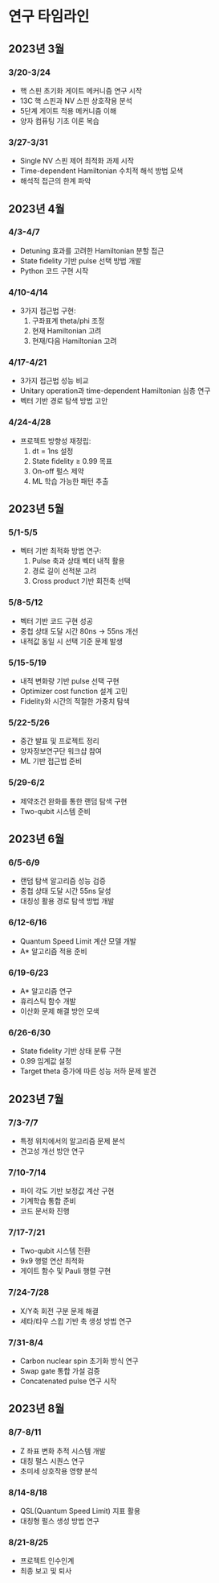 # 연구 타임라인

## 2023년 3월
### 3/20-3/24
- 핵 스핀 초기화 게이트 메커니즘 연구 시작
- 13C 핵 스핀과 NV 스핀 상호작용 분석
- 5단계 게이트 적용 메커니즘 이해
- 양자 컴퓨팅 기초 이론 복습

### 3/27-3/31
- Single NV 스핀 제어 최적화 과제 시작
- Time-dependent Hamiltonian 수치적 해석 방법 모색
- 해석적 접근의 한계 파악

## 2023년 4월
### 4/3-4/7
- Detuning 효과를 고려한 Hamiltonian 분할 접근
- State fidelity 기반 pulse 선택 방법 개발
- Python 코드 구현 시작

### 4/10-4/14
- 3가지 접근법 구현:
  1. 구좌표계 theta/phi 조정
  2. 현재 Hamiltonian 고려
  3. 현재/다음 Hamiltonian 고려

### 4/17-4/21
- 3가지 접근법 성능 비교
- Unitary operation과 time-dependent Hamiltonian 심층 연구
- 벡터 기반 경로 탐색 방법 고안

### 4/24-4/28
- 프로젝트 방향성 재정립:
  1. dt = 1ns 설정
  2. State fidelity ≥ 0.99 목표
  3. On-off 펄스 제약
  4. ML 학습 가능한 패턴 추출

## 2023년 5월
### 5/1-5/5
- 벡터 기반 최적화 방법 연구:
  1. Pulse 축과 상태 벡터 내적 활용
  2. 경로 길이 선적분 고려
  3. Cross product 기반 회전축 선택

### 5/8-5/12
- 벡터 기반 코드 구현 성공
- 중첩 상태 도달 시간 80ns → 55ns 개선
- 내적값 동일 시 선택 기준 문제 발생

### 5/15-5/19
- 내적 변화량 기반 pulse 선택 구현
- Optimizer cost function 설계 고민
- Fidelity와 시간의 적절한 가중치 탐색

### 5/22-5/26
- 중간 발표 및 프로젝트 정리
- 양자정보연구단 워크샵 참여
- ML 기반 접근법 준비

### 5/29-6/2
- 제약조건 완화를 통한 랜덤 탐색 구현
- Two-qubit 시스템 준비

## 2023년 6월
### 6/5-6/9
- 랜덤 탐색 알고리즘 성능 검증
- 중첩 상태 도달 시간 55ns 달성
- 대칭성 활용 경로 탐색 방법 개발

### 6/12-6/16
- Quantum Speed Limit 계산 모델 개발
- A* 알고리즘 적용 준비

### 6/19-6/23
- A* 알고리즘 연구
- 휴리스틱 함수 개발
- 이산화 문제 해결 방안 모색

### 6/26-6/30
- State fidelity 기반 상태 분류 구현
- 0.99 임계값 설정
- Target theta 증가에 따른 성능 저하 문제 발견

## 2023년 7월
### 7/3-7/7
- 특정 위치에서의 알고리즘 문제 분석
- 견고성 개선 방안 연구

### 7/10-7/14
- 파이 각도 기반 보정값 계산 구현
- 기계학습 통합 준비
- 코드 문서화 진행

### 7/17-7/21
- Two-qubit 시스템 전환
- 9x9 행렬 연산 최적화
- 게이트 함수 및 Pauli 행렬 구현

### 7/24-7/28
- X/Y축 회전 구분 문제 해결
- 세타/타우 스윕 기반 축 생성 방법 연구

### 7/31-8/4
- Carbon nuclear spin 초기화 방식 연구
- Swap gate 통합 가설 검증
- Concatenated pulse 연구 시작

## 2023년 8월
### 8/7-8/11
- Z 좌표 변화 추적 시스템 개발
- 대칭 펄스 시퀀스 연구
- 초미세 상호작용 영향 분석

### 8/14-8/18
- QSL(Quantum Speed Limit) 지표 활용
- 대칭형 펄스 생성 방법 연구

### 8/21-8/25
- 프로젝트 인수인계
- 최종 보고 및 퇴사 